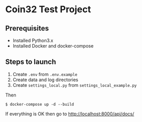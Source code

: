# Coin32 Test Project

## Prerequisites

* Installed Python3.x
* Installed Docker and docker-compose

## Steps to launch

1. Create `.env` from `.env.example` 
2. Create data and log directories
3. Create `settings_local.py` from `settings_local_example.py`

Then
```
$ docker-compose up -d --build
```
If everything is OK then go to [http://localhost:8000/api/docs/](http://localhost:8000/api/docs/)